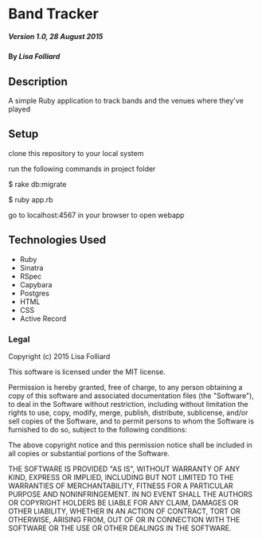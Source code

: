 # Band Tracker

##### Version 1.0, 28 August 2015

#### By _**Lisa Folliard**_

## Description

A simple Ruby application to track bands and the venues where they've played

## Setup

clone this repository to your local system

run the following commands in project folder

$ rake db:migrate

$ ruby app.rb

go to localhost:4567 in your browser to open webapp

## Technologies Used

* Ruby
* Sinatra
* RSpec
* Capybara
* Postgres
* HTML
* CSS
* Active Record

### Legal

Copyright (c) 2015 Lisa Folliard

This software is licensed under the MIT license.

Permission is hereby granted, free of charge, to any person obtaining a copy of this software and associated documentation files (the "Software"), to deal in the Software without restriction, including without limitation the rights to use, copy, modify, merge, publish, distribute, sublicense, and/or sell copies of the Software, and to permit persons to whom the Software is furnished to do so, subject to the following conditions:

The above copyright notice and this permission notice shall be included in all copies or substantial portions of the Software.

THE SOFTWARE IS PROVIDED "AS IS", WITHOUT WARRANTY OF ANY KIND, EXPRESS OR IMPLIED, INCLUDING BUT NOT LIMITED TO THE WARRANTIES OF MERCHANTABILITY, FITNESS FOR A PARTICULAR PURPOSE AND NONINFRINGEMENT. IN NO EVENT SHALL THE AUTHORS OR COPYRIGHT HOLDERS BE LIABLE FOR ANY CLAIM, DAMAGES OR OTHER LIABILITY, WHETHER IN AN ACTION OF CONTRACT, TORT OR OTHERWISE, ARISING FROM, OUT OF OR IN CONNECTION WITH THE SOFTWARE OR THE USE OR OTHER DEALINGS IN THE SOFTWARE.
